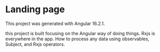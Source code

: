 # Landing page

This project was generated with Angular 16.2.1.

this project is built focusing on the Angular way of doing things. Rxjs is everywhere in the app. How to process any data using observables, Subject, and Rxjs operators.
